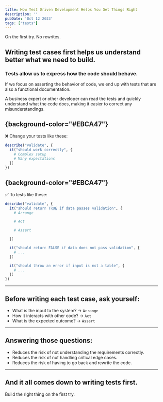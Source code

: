 ```yaml
---
title: How Test Driven Development Helps You Get Things Right
description: ''
pubDate: 'Oct 12 2023'
tags: ["tests"]
---
```


On the first try. No rewrites.

## Writing test cases first helps us understand better what we need to build.

### Tests allow us to express how the code should behave.

If we focus on asserting the behavior of code, we end up with tests that are also a functional documentation.

A business expert or other developer can read the tests and quickly understand what the code does, making it easier to correct any misunderstandings.

## {background-color="#EBCA47"}

❌ Change your tests like these:

```r
describe("validate", {
  it("should work correctly", {
    # Complex setup
    # Many expectations
  })
})
```

## {background-color="#EBCA47"}

✅ To tests like these:

```r
describe("validate", {
  it("should return TRUE if data passes validation", {
    # Arrange

    # Act

    # Assert

  })

  it("should return FALSE if data does not pass validation", {
    # ...
  })

  it("should throw an error if input is not a table", {
    # ...
  })
})
```

---

## Before writing each test case, ask yourself:

- What is the input to the system? → `Arrange`
- How it interacts with other code? → `Act`
- What is the expected outcome? → `Assert`

---

## Answering those questions:

- Reduces the risk of not understanding the requirements correctly.
- Reduces the risk of not handling critical edge cases.
- Reduces the risk of having to go back and rewrite the code.

---

## And it all comes down to writing tests first.

Build the right thing on the first try.
